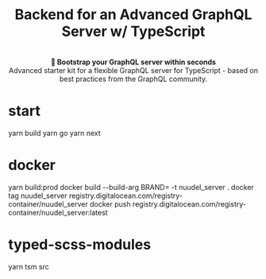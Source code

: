 <h1 align="center"><strong>Backend for an Advanced GraphQL Server w/ TypeScript</strong></h1>

<br />

<div align="center"><strong>🚀 Bootstrap your GraphQL server within seconds</strong></div>
<div align="center">Advanced starter kit for a flexible GraphQL server for TypeScript - based on best practices from the GraphQL community.</div>

# start

yarn build
yarn go
yarn next

# docker

yarn build:prod
docker build --build-arg BRAND= -t nuudel_server .
docker tag nuudel_server registry.digitalocean.com/registry-container/nuudel_server
docker push registry.digitalocean.com/registry-container/nuudel_server:latest

# typed-scss-modules

yarn tsm src
